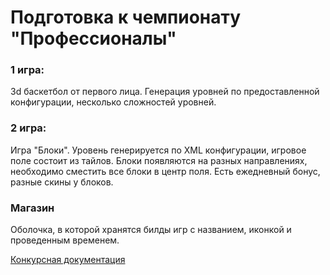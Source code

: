<h1>Подготовка к чемпионату "Профессионалы"</h1>
<h3>1 игра:</h3>
<p>3d баскетбол от первого лица. Генерация уровней по предоставленной конфигурации, несколько сложностей уровней.</p>
<h3>2 игра:</h3>
<p>Игра "Блоки". Уровень генерируется по XML конфигурации, игровое поле состоит из тайлов. Блоки появляются на разных направлениях, необходимо сместить все блоки в центр поля. Есть ежедневный бонус, разные скины у блоков.</p>
<h3>Магазин</h3>
<p>Оболочка, в которой хранятся билды игр с названием, иконкой и проведенным временем.</p>
<a href="https://docs.yandex.ru/docs/view?url=ya-disk-public%3A%2F%2Fj7yTUUkSSM3wmhN8RcQAAr4%2B%2FgL3EqFKdEFxUrcYLe4Fl0wGQdeOG08zzTyD43hV%2Bb3nCKLCVTJ%2BSInaOUvvHQ%3D%3D%3A%2F%D0%A0%D0%B0%D0%B7%D1%80%D0%B0%D0%B1%D0%BE%D1%82%D0%BA%D0%B0%20%D0%BA%D0%BE%D0%BC%D0%BF%D1%8C%D1%8E%D1%82%D0%B5%D1%80%D0%BD%D1%8B%D1%85%20%D0%B8%D0%B3%D1%80%20%D0%B8%20%D0%BC%D1%83%D0%BB%D1%8C%D1%82%D0%B8%D0%BC%D0%B5%D0%B4%D0%B8%D0%B9%D0%BD%D1%8B%D1%85%20%D0%BF%D1%80%D0%B8%D0%BB%D0%BE%D0%B6%D0%B5%D0%BD%D0%B8%D0%B9%2F2%20%D0%9A%D0%BE%D0%BD%D0%BA%D1%83%D1%80%D1%81%D0%BD%D0%BE%D0%B5%20%D0%B7%D0%B0%D0%B4%D0%B0%D0%BD%D0%B8%D0%B5%20%D0%BF%D0%BE%20%D0%BA%D0%BE%D0%BC%D0%BF%D0%B5%D1%82%D0%B5%D0%BD%D1%86%D0%B8%D0%B8%20%C2%AB%D0%A0%D0%B0%D0%B7%D1%80%D0%B0%D0%B1%D0%BE%D1%82%D0%BA%D0%B0%20%D0%BA%D0%BE%D0%BC%D0%BF%D1%8C%D1%8E%D1%82%D0%B5%D1%80%D0%BD%D1%8B%D1%85%20%D0%B8%D0%B3%D1%80%20%D0%B8%20%D0%BC%D1%83%D0%BB%D1%8C%D1%82%D0%B8%D0%BC%D0%B5%D0%B4%D0%B8%D0%B8%CC%86%D0%BD%D1%8B%D1%85%20%D0%BF%D1%80%D0%B8%D0%BB%D0%BE%D0%B6%D0%B5%D0%BD%D0%B8%D0%B8%CC%86%C2%BB.docx&name=2%20%D0%9A%D0%BE%D0%BD%D0%BA%D1%83%D1%80%D1%81%D0%BD%D0%BE%D0%B5%20%D0%B7%D0%B0%D0%B4%D0%B0%D0%BD%D0%B8%D0%B5%20%D0%BF%D0%BE%20%D0%BA%D0%BE%D0%BC%D0%BF%D0%B5%D1%82%D0%B5%D0%BD%D1%86%D0%B8%D0%B8%20%C2%AB%D0%A0%D0%B0%D0%B7%D1%80%D0%B0%D0%B1%D0%BE%D1%82%D0%BA%D0%B0%20%D0%BA%D0%BE%D0%BC%D0%BF%D1%8C%D1%8E%D1%82%D0%B5%D1%80%D0%BD%D1%8B%D1%85%20%D0%B8%D0%B3%D1%80%20%D0%B8%20%D0%BC%D1%83%D0%BB%D1%8C%D1%82%D0%B8%D0%BC%D0%B5%D0%B4%D0%B8%D0%B8%CC%86%D0%BD%D1%8B%D1%85%20%D0%BF%D1%80%D0%B8%D0%BB%D0%BE%D0%B6%D0%B5%D0%BD%D0%B8%D0%B8%CC%86%C2%BB.docx&nosw=1" target="_blank">Конкурсная документация</a>
